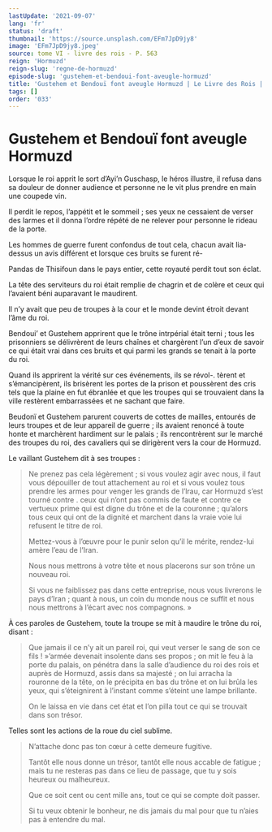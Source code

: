 ```yaml
---
lastUpdate: '2021-09-07'
lang: 'fr'
status: 'draft'
thumbnail: 'https://source.unsplash.com/EFm7JpD9jy8'
image: 'EFm7JpD9jy8.jpeg'
source: tome VI - livre des rois - P. 563
reign: 'Hormuzd'
reign-slug: 'regne-de-hormuzd'
episode-slug: 'gustehem-et-bendoui-font-aveugle-hormuzd'
title: 'Gustehem et Bendouï font aveugle Hormuzd | Le Livre des Rois | Shâhnâmeh'
tags: []
order: '033'
---
```


<!-- LTeX: language=fr -->

# Gustehem et Bendouï font aveugle Hormuzd

Lorsque le roi apprit le sort d’Ayi’n Guschasp, le héros illustre, il refusa dans sa douleur de donner audience et personne ne le vit plus prendre en main une coupede vin.

Il perdit le repos, l’appétit et le sommeil ; ses yeux ne cessaient de verser des larmes et il donna l’ordre répété de ne relever pour personne le rideau de la porte.

Les hommes de guerre furent confondus de tout cela, chacun avait lia-dessus un avis différent et lorsque ces bruits se furent ré-

Pandas de Thisifoun dans le pays entier, cette royauté perdit tout son éclat.

La tête des serviteurs du roi était remplie de chagrin et de colère et ceux qui l’avaient béni auparavant le maudirent.

Il n’y avait que peu de troupes à la cour et le monde devint étroit devant l’âme du roi.

Bendoui’ et Gustehem apprirent que le trône intrpérial était terni ; tous les prisonniers se délivrèrent de leurs chaînes et chargèrent l’un d’eux de savoir ce qui était vrai dans ces bruits et qui parmi les grands se tenait à la porte du roi.

Quand ils apprirent la vérité sur ces événements, ils se révol-.
tèrent et s’émancipèrent, ils brisèrent les portes de la prison et poussèrent des cris tels que la plaine en fut ébranlée et que les troupes qui se trouvaient dans la ville restèrent embarrassées et ne sachant que faire.

Beudonï et Gustehem parurent couverts de cottes de mailles, entourés de leurs troupes et de leur appareil de guerre ; ils avaient renoncé à toute honte et marchèrent hardiment sur le palais ; ils rencontrèrent sur le marché des troupes du roi, des cavaliers qui se dirigèrent vers la cour de Hormuzd.

Le vaillant Gustehem dit à ses troupes :

> Ne prenez pas cela légèrement ; si vous voulez agir avec nous, il faut vous dépouiller de tout attachement au roi et si vous voulez tous prendre les armes pour venger les grands de l’lrau, car Hormuzd s’est tourné contre . ceux qui n’ont pas commis de faute et contre ce vertueux prime qui est digne du trône et de la couronne ; qu’alors tous ceux qui ont de la dignité et marchent dans la vraie voie lui refusent le titre de roi.
>
> Mettez-vous à l’œuvre pour le punir selon qu’il le mérite, rendez-lui amère l’eau de l’Iran.
>
> Nous nous mettrons à votre tête et nous placerons sur son trône un nouveau roi.
>
> Si vous ne faiblissez pas dans cette entreprise, nous vous livrerons le pays d’Iran ; quant à nous, un coin du monde nous ce suffit et nous nous mettrons à l’écart avec nos compagnons. »

À ces paroles de Gustehem, toute la troupe se mit à maudire le trône du roi, disant :

> Que jamais il ce n’y ait un pareil roi, qui veut verser le sang de son ce fils ! »’armée devenait insolente dans ses propos ; on mit le feu à la porte du palais, on pénétra dans la salle d’audience du roi des rois et auprès de Hormuzd, assis dans sa majesté ; on lui arracha la rouronne de la tête, on le précipita en bas du trône et on lui brûla les yeux, qui s’éteignirent à l’instant comme s’éteint une lampe brillante.
>
> On le laissa en vie dans cet état et l’on pilla tout ce qui se trouvait dans son trésor.

Telles sont les actions de la roue du ciel sublime.

> N’attache donc pas ton cœur à cette demeure fugitive.
>
> Tantôt elle nous donne un trésor, tantôt elle nous accable de fatigue ; mais tu ne resteras pas dans ce lieu de passage, que tu y sois heureux ou malheureux.
>
> Que ce soit cent ou cent mille ans, tout ce qui se compte doit passer.
>
> Si tu veux obtenir le bonheur, ne dis jamais du mal pour que tu n’aies pas à entendre du mal.

